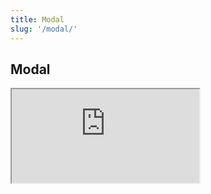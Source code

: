 ```yaml
---
title: Modal
slug: '/modal/'
---
```

## Modal

<iframe src="https://deploy-preview-1020--drivy-cobalt-storybook.netlify.com/iframe.html?id=zh-documentation-modal--basic&amp;viewMode=docs" class="iframe-code" scrolling="no"></iframe>

